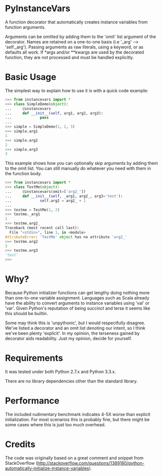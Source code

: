 PyInstanceVars
==============

A function decorator that automatically creates instance variables from function arguments. 

Arguments can be omitted by adding them to the 'omit' list argument of the decorator.
Names are retained on a one-to-one basis (i.e '_arg' --> 'self._arg'). Passing
arguments as raw literals, using a keyword, or as defaults all work. If *args and/or
**kwargs are used by the decorated function, they are not processed and must be handled
explicitly. 

Basic Usage
===========

The simplest way to explain how to use it is with a quick code example:

```python
>>> from instancevars import *
>>> class SimpleDemo(object):
...     @instancevars
...     def __init__(self, arg1, arg2, arg3):
...             pass
... 
>>> simple = SimpleDemo(1, 2, 3)
>>> simple.arg1
1
>>> simple.arg2
2
>>> simple.arg3
3
```

This example shows how you can optionally skip arguments by adding them to the omit list. You can still manually
do whatever you need with them in the function body.

```python
>>> from instancevars import *
>>> class TestMe(object):
...     @instancevars(omit=['arg2_'])
...     def __init__(self, _arg1, arg2_, arg3='test'):
...             self.arg2 = arg2_ + 1
...
>>> testme = TestMe(1, 2)
>>> testme._arg1
1
>>> testme.arg2_
Traceback (most recent call last):
  File "<stdin>", line 1, in <module>
AttributeError: 'TestMe' object has no attribute 'arg2_'
>>> testme.arg2
3
>>> testme.arg3
'test'
>>>
```

Why?
====

Because Python initializer functions can get lengthy doing nothing more than one-to-one variable assignment.
Languages such as Scala already have the ability to convert arguments to instance variables using 'val' or 'var'.
Given Python's reputation of being succinct and terse it seems like this should be builtin. 

Some may think this is 'unpythonic', but I would respectfully disagree. We've listed a decorator and 
an omit list denoting our intent, so I think we've been plenty 'explicit'. In my opinion, the terseness gained
by decorator aids readability. Just my opinion, decide for yourself.

Requirements
============

It was tested under both Python 2.7.x and Python 3.3.x.

There are no library dependencies other than the standard library.

Performance
===========

The included rudimentary benchmark indicates 4-5X worse than explicit initialization.
For most scenarios this is probably fine, but there might be some cases where this is just too much overhead.

Credits
=======

The code was originally based on a great comment and snippet from StackOverflow (http://stackoverflow.com/questions/1389180/python-automatically-initialize-instance-variables).
